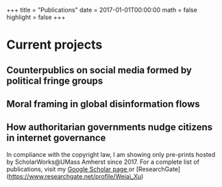 +++
title = "Publications"
date = 2017-01-01T00:00:00
math = false
highlight = false
+++

# Current projects

## Counterpublics on social media formed by political fringe groups
## Moral framing in global disinformation flows
## How authoritarian governments nudge citizens in internet governance


In compliance with the copyright law, I am showing only pre-prints hosted by ScholarWorks@UMass Amherst since 2017. For a complete list of publications, visit my [Google Scholar page ](https://scholar.google.com/citations?hl=en&user=c87IeKoAAAAJ&view_op=list_works&sortby=pubdate) or [ResearchGate] (https://www.researchgate.net/profile/Weiai_Xu) 
